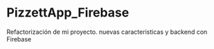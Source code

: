 # PizzettApp_Firebase
 Refactorización de mi proyecto. nuevas caracteristicas y backend con Firebase
